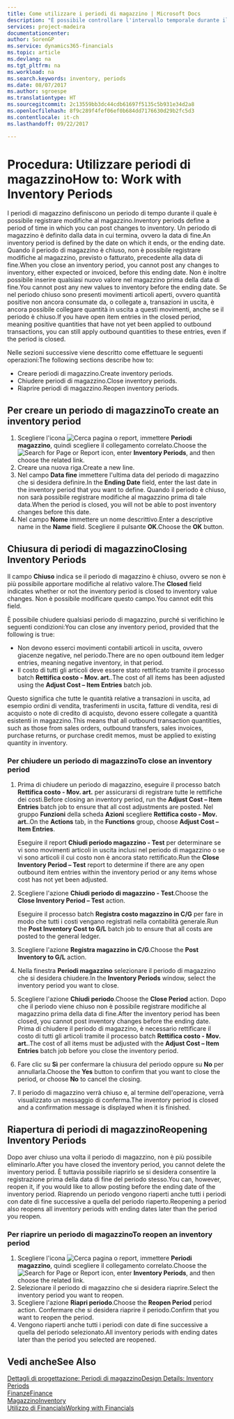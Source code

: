 ```yaml
---
title: Come utilizzare i periodi di magazzino | Microsoft Docs
description: "È possibile controllare l'intervallo temporale durante il quale si possono registrare modifiche al magazzino defininendo periodi di magazzino."
services: project-madeira
documentationcenter: 
author: SorenGP
ms.service: dynamics365-financials
ms.topic: article
ms.devlang: na
ms.tgt_pltfrm: na
ms.workload: na
ms.search.keywords: inventory, periods
ms.date: 08/07/2017
ms.author: sgroespe
ms.translationtype: HT
ms.sourcegitcommit: 2c13559bb3dc44cdb61697f5135c5b931e34d2a8
ms.openlocfilehash: 8f9c289f4fef06ef0b684dd7176630d29b2fc5d3
ms.contentlocale: it-ch
ms.lasthandoff: 09/22/2017

---
```

# <a name="how-to-work-with-inventory-periods"></a><span data-ttu-id="7a660-103">Procedura: Utilizzare periodi di magazzino</span><span class="sxs-lookup"><span data-stu-id="7a660-103">How to: Work with Inventory Periods</span></span>
<span data-ttu-id="7a660-104">I periodi di magazzino definiscono un periodo di tempo durante il quale è possibile registrare modifiche al magazzino.</span><span class="sxs-lookup"><span data-stu-id="7a660-104">Inventory periods define a period of time in which you can post changes to inventory.</span></span> <span data-ttu-id="7a660-105">Un periodo di magazzino è definito dalla data in cui termina, ovvero la data di fine.</span><span class="sxs-lookup"><span data-stu-id="7a660-105">An inventory period is defined by the date on which it ends, or the ending date.</span></span> <span data-ttu-id="7a660-106">Quando il periodo di magazzino è chiuso, non è possibile registrare modifiche al magazzino, previsto o fatturato, precedente alla data di fine.</span><span class="sxs-lookup"><span data-stu-id="7a660-106">When you close an inventory period, you cannot post any changes to inventory, either expected or invoiced, before this ending date.</span></span> <span data-ttu-id="7a660-107">Non è inoltre possibile inserire qualsiasi nuovo valore nel magazzino prima della data di fine.</span><span class="sxs-lookup"><span data-stu-id="7a660-107">You cannot post any new values to inventory before the ending date.</span></span> <span data-ttu-id="7a660-108">Se nel periodo chiuso sono presenti movimenti articoli aperti, ovvero quantità positive non ancora consumate da, o collegate a, transazioni in uscita, è ancora possibile collegare quantità in uscita a questi movimenti, anche se il periodo è chiuso.</span><span class="sxs-lookup"><span data-stu-id="7a660-108">If you have open item entries in the closed period, meaning positive quantities that have not yet been applied to outbound transactions, you can still apply outbound quantities to these entries, even if the period is closed.</span></span>  

<span data-ttu-id="7a660-109">Nelle sezioni successive viene descritto come effettuare le seguenti operazioni:</span><span class="sxs-lookup"><span data-stu-id="7a660-109">The following sections describe how to:</span></span>  

* <span data-ttu-id="7a660-110">Creare periodi di magazzino.</span><span class="sxs-lookup"><span data-stu-id="7a660-110">Create inventory periods.</span></span>  
* <span data-ttu-id="7a660-111">Chiudere periodi di magazzino.</span><span class="sxs-lookup"><span data-stu-id="7a660-111">Close inventory periods.</span></span>  
* <span data-ttu-id="7a660-112">Riaprire periodi di magazzino.</span><span class="sxs-lookup"><span data-stu-id="7a660-112">Reopen inventory periods.</span></span>  

## <a name="to-create-an-inventory-period"></a><span data-ttu-id="7a660-113">Per creare un periodo di magazzino</span><span class="sxs-lookup"><span data-stu-id="7a660-113">To create an inventory period</span></span>  
1. <span data-ttu-id="7a660-114">Scegliere l'icona ![Cerca pagina o report](media/ui-search/search_small.png "icona Cerca pagina o report"), immettere **Periodi magazzino**, quindi scegliere il collegamento correlato.</span><span class="sxs-lookup"><span data-stu-id="7a660-114">Choose the ![Search for Page or Report](media/ui-search/search_small.png "Search for Page or Report icon") icon, enter **Inventory Periods**, and then choose the related link.</span></span>  
2. <span data-ttu-id="7a660-115">Creare una nuova riga.</span><span class="sxs-lookup"><span data-stu-id="7a660-115">Create a new line.</span></span>  
3. <span data-ttu-id="7a660-116">Nel campo **Data fine** immettere l'ultima data del periodo di magazzino che si desidera definire.</span><span class="sxs-lookup"><span data-stu-id="7a660-116">In the **Ending Date** field, enter the last date in the inventory period that you want to define.</span></span> <span data-ttu-id="7a660-117">Quando il periodo è chiuso, non sarà possibile registrare modifiche al magazzino prima di tale data.</span><span class="sxs-lookup"><span data-stu-id="7a660-117">When the period is closed, you will not be able to post inventory changes before this date.</span></span>  
4. <span data-ttu-id="7a660-118">Nel campo **Nome** immettere un nome descrittivo.</span><span class="sxs-lookup"><span data-stu-id="7a660-118">Enter a descriptive name in the **Name** field.</span></span> <span data-ttu-id="7a660-119">Scegliere il pulsante **OK**.</span><span class="sxs-lookup"><span data-stu-id="7a660-119">Choose the **OK** button.</span></span>  

## <a name="closing-inventory-periods"></a><span data-ttu-id="7a660-120">Chiusura di periodi di magazzino</span><span class="sxs-lookup"><span data-stu-id="7a660-120">Closing Inventory Periods</span></span>  
<span data-ttu-id="7a660-121">Il campo **Chiuso** indica se il periodo di magazzino è chiuso, ovvero se non è più possibile apportare modifiche al relativo valore.</span><span class="sxs-lookup"><span data-stu-id="7a660-121">The **Closed** field indicates whether or not the inventory period is closed to inventory value changes.</span></span> <span data-ttu-id="7a660-122">Non è possibile modificare questo campo.</span><span class="sxs-lookup"><span data-stu-id="7a660-122">You cannot edit this field.</span></span>  

<span data-ttu-id="7a660-123">È possibile chiudere qualsiasi periodo di magazzino, purché si verifichino le seguenti condizioni:</span><span class="sxs-lookup"><span data-stu-id="7a660-123">You can close any inventory period, provided that the following is true:</span></span>  

* <span data-ttu-id="7a660-124">Non devono esserci movimenti contabili articoli in uscita, ovvero giacenze negative, nel periodo.</span><span class="sxs-lookup"><span data-stu-id="7a660-124">There are no open outbound item ledger entries, meaning negative inventory, in that period.</span></span>  
* <span data-ttu-id="7a660-125">Il costo di tutti gli articoli deve essere stato rettificato tramite il processo batch **Rettifica costo - Mov. art.**.</span><span class="sxs-lookup"><span data-stu-id="7a660-125">The cost of all items has been adjusted using the **Adjust Cost – Item Entries** batch job.</span></span>  

<span data-ttu-id="7a660-126">Questo significa che tutte le quantità relative a transazioni in uscita, ad esempio ordini di vendita, trasferimenti in uscita, fatture di vendita, resi di acquisto o note di credito di acquisto, devono essere collegate a quantità esistenti in magazzino.</span><span class="sxs-lookup"><span data-stu-id="7a660-126">This means that all outbound transaction quantities, such as those from sales orders, outbound transfers, sales invoices, purchase returns, or purchase credit memos, must be applied to existing quantity in inventory.</span></span>  

### <a name="to-close-an-inventory-period"></a><span data-ttu-id="7a660-127">Per chiudere un periodo di magazzino</span><span class="sxs-lookup"><span data-stu-id="7a660-127">To close an inventory period</span></span>  
1. <span data-ttu-id="7a660-128">Prima di chiudere un periodo di magazzino, eseguire il processo batch **Rettifica costo - Mov. art.** per assicurarsi di registrare tutte le rettifiche dei costi.</span><span class="sxs-lookup"><span data-stu-id="7a660-128">Before closing an inventory period, run the **Adjust Cost – Item Entries** batch job to ensure that all cost adjustments are posted.</span></span> <span data-ttu-id="7a660-129">Nel gruppo **Funzioni** della scheda **Azioni** scegliere **Rettifica costo - Mov. art.**.</span><span class="sxs-lookup"><span data-stu-id="7a660-129">On the **Actions** tab, in the **Functions** group, choose **Adjust Cost – Item Entries**.</span></span>  

     <span data-ttu-id="7a660-130">Eseguire il report **Chiudi periodo magazzino - Test** per determinare se vi sono movimenti articoli in uscita inclusi nel periodo di magazzino o se vi sono articoli il cui costo non è ancora stato rettificato.</span><span class="sxs-lookup"><span data-stu-id="7a660-130">Run the **Close Inventory Period – Test** report to determine if there are any open outbound item entries within the inventory period or any items whose cost has not yet been adjusted.</span></span>  
2. <span data-ttu-id="7a660-131">Scegliere l'azione **Chiudi periodo di magazzino - Test**.</span><span class="sxs-lookup"><span data-stu-id="7a660-131">Choose the **Close Inventory Period – Test** action.</span></span>  

     <span data-ttu-id="7a660-132">Eseguire il processo batch **Registra costo magazzino in C/G** per fare in modo che tutti i costi vengano registrati nella contabilità generale.</span><span class="sxs-lookup"><span data-stu-id="7a660-132">Run the **Post Inventory Cost to G/L** batch job to ensure that all costs are posted to the general ledger.</span></span>  
3. <span data-ttu-id="7a660-133">Scegliere l'azione **Registra magazzino in C/G**.</span><span class="sxs-lookup"><span data-stu-id="7a660-133">Choose the **Post Inventory to G/L** action.</span></span>  
4. <span data-ttu-id="7a660-134">Nella finestra **Periodi magazzino** selezionare il periodo di magazzino che si desidera chiudere.</span><span class="sxs-lookup"><span data-stu-id="7a660-134">In the **Inventory Periods** window, select the inventory period you want to close.</span></span>  
5. <span data-ttu-id="7a660-135">Scegliere l'azione **Chiudi periodo**.</span><span class="sxs-lookup"><span data-stu-id="7a660-135">Choose the **Close Period** action.</span></span> <span data-ttu-id="7a660-136">Dopo che il periodo viene chiuso non è possibile registrare modifiche al magazzino prima della data di fine.</span><span class="sxs-lookup"><span data-stu-id="7a660-136">After the inventory period has been closed, you cannot post inventory changes before the ending date.</span></span> <span data-ttu-id="7a660-137">Prima di chiudere il periodo di magazzino, è necessario rettificare il costo di tutti gli articoli tramite il processo batch **Rettifica costo - Mov. art.**.</span><span class="sxs-lookup"><span data-stu-id="7a660-137">The cost of all items must be adjusted with the **Adjust Cost – Item Entries** batch job before you close the inventory period.</span></span>  
6. <span data-ttu-id="7a660-138">Fare clic su **Sì** per confermare la chiusura del periodo oppure su **No** per annullarla.</span><span class="sxs-lookup"><span data-stu-id="7a660-138">Choose the **Yes** button to confirm that you want to close the period, or choose **No** to cancel the closing.</span></span>  
7. <span data-ttu-id="7a660-139">Il periodo di magazzino verrà chiuso e, al termine dell'operazione, verrà visualizzato un messaggio di conferma.</span><span class="sxs-lookup"><span data-stu-id="7a660-139">The inventory period is closed and a confirmation message is displayed when it is finished.</span></span>  

## <a name="reopening-inventory-periods"></a><span data-ttu-id="7a660-140">Riapertura di periodi di magazzino</span><span class="sxs-lookup"><span data-stu-id="7a660-140">Reopening Inventory Periods</span></span>  
<span data-ttu-id="7a660-141">Dopo aver chiuso una volta il periodo di magazzino, non è più possibile eliminarlo.</span><span class="sxs-lookup"><span data-stu-id="7a660-141">After you have closed the inventory period, you cannot delete the inventory period.</span></span> <span data-ttu-id="7a660-142">È tuttavia possibile riaprirlo se si desidera consentire la registrazione prima della data di fine del periodo stesso.</span><span class="sxs-lookup"><span data-stu-id="7a660-142">You can, however, reopen it, if you would like to allow posting before the ending date of the inventory period.</span></span> <span data-ttu-id="7a660-143">Riaprendo un periodo vengono riaperti anche tutti i periodi con date di fine successive a quella del periodo riaperto.</span><span class="sxs-lookup"><span data-stu-id="7a660-143">Reopening a period also reopens all inventory periods with ending dates later than the period you reopen.</span></span>  

### <a name="to-reopen-an-inventory-period"></a><span data-ttu-id="7a660-144">Per riaprire un periodo di magazzino</span><span class="sxs-lookup"><span data-stu-id="7a660-144">To reopen an inventory period</span></span>  
1. <span data-ttu-id="7a660-145">Scegliere l'icona ![Cerca pagina o report](media/ui-search/search_small.png "icona Cerca pagina o report"), immettere **Periodi magazzino**, quindi scegliere il collegamento correlato.</span><span class="sxs-lookup"><span data-stu-id="7a660-145">Choose the ![Search for Page or Report](media/ui-search/search_small.png "Search for Page or Report icon") icon, enter **Inventory Periods**, and then choose the related link.</span></span>  
2. <span data-ttu-id="7a660-146">Selezionare il periodo di magazzino che si desidera riaprire.</span><span class="sxs-lookup"><span data-stu-id="7a660-146">Select the inventory period you want to reopen.</span></span>  
3. <span data-ttu-id="7a660-147">Scegliere l'azione **Riapri periodo**.</span><span class="sxs-lookup"><span data-stu-id="7a660-147">Choose the **Reopen Period** period action.</span></span> <span data-ttu-id="7a660-148">Confermare che si desidera riaprire il periodo.</span><span class="sxs-lookup"><span data-stu-id="7a660-148">Confirm that you want to reopen the period.</span></span>  
4. <span data-ttu-id="7a660-149">Vengono riaperti anche tutti i periodi con date di fine successive a quella del periodo selezionato.</span><span class="sxs-lookup"><span data-stu-id="7a660-149">All inventory periods with ending dates later than the period you selected are reopened.</span></span>  

## <a name="see-also"></a><span data-ttu-id="7a660-150">Vedi anche</span><span class="sxs-lookup"><span data-stu-id="7a660-150">See Also</span></span>  
[<span data-ttu-id="7a660-151">Dettagli di progettazione: Periodi di magazzino</span><span class="sxs-lookup"><span data-stu-id="7a660-151">Design Details: Inventory Periods</span></span>](design-details-inventory-periods.md)  
[<span data-ttu-id="7a660-152">Finanze</span><span class="sxs-lookup"><span data-stu-id="7a660-152">Finance</span></span>](finance.md)  
[<span data-ttu-id="7a660-153">Magazzino</span><span class="sxs-lookup"><span data-stu-id="7a660-153">Inventory</span></span>](inventory-manage-inventory.md)  
[<span data-ttu-id="7a660-154">Utilizzo di Financials</span><span class="sxs-lookup"><span data-stu-id="7a660-154">Working with Financials</span></span>](ui-work-product.md)

